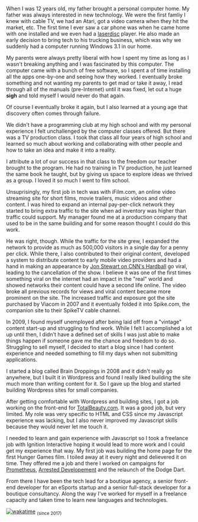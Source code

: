 When I was 12 years old, my father brought a personal computer home. My father was always interested in new technology. We were the first famliy I knew with cable TV, we had an Atari, got a video camera when they hit the market, etc. The first time I ever saw a car phone was when he came home with one installed and we even had a [laserdisc](https://www.wikiwand.com/en/LaserDisc) player. He also made an early decision to bring tech to his trucking business, which was why we suddenly had a computer running Windows 3.1 in our home.

My parents were always pretty liberal with how I spent my time as long as I wasn't breaking anything and I was fascinated by this computer. The computer came with a bunch of free software, so I spent a of time installing all the apps one-by-one and seeing how they worked. I eventually broke something and not wanting my parents to get mad or take it away, I read through all of the manuals (pre-Internet) until it was fixed, let out a huge **sigh** and told myself I would never do that again.

Of course I eventually broke it again, but I also learned at a young age that discovery often comes through failure.

We didn't have a programming club at my high school and with my personal experience I felt unchallenged by the computer classes offered. But there was a TV production class. I took that class all four years of high school and learned so much about working and collaborating with other people and how to take an idea and make it into a reality.

I attribute a lot of our success in that class to the freedom our teacher brought to the program. He had no training in TV production, he just learned the same book he taught, but by giving us space to explore ideas we thrived as a group. I loved it so much I went to film school.

Unsuprisingly, my first job in tech was with iFilm.com, an online video streaming site for short films, movie trailers, music videos and other content. I was hired to expand an internal pay-per-click network they started to bring extra traffic to the site when ad inventory was higher than traffic could support. My manager found me at a production company that used to be in the same building and for some reason thought I could do this work.

He was right, though. While the traffic for the site grew, I expanded the network to provide as much as 500,000 visitors in a single day for a penny per click. While there, I also contributed to their original content, developed a system to distribute content to early mobile video providers and had a hand in making an appearance by [Jon Stewart on CNN's Hardball](https://arstechnica.com/uncategorized/2004/10/4316-2/) go viral, leading to the cancellation of the show. I believe it was one of the first times something viral on the internet had an impact in the "real" world and showed networks their content could have a second life online. The video broke all previous records for views and viral content became more prominent on the site. The increased traffic and exposure got the site purchased by Viacom in 2007 and it eventually folded it into Spike.com, the companion site to their SpikeTV cable channel.

In 2009, I found myself unemployed after being laid off from a "vintage" content start-up and struggling to find work. While I felt I accomplished a lot up until then, I didn't have a defined set of skills I was just able to make things happen if someone gave me the chance and freedom to do so. Struggling to sell myself, I decided to start a blog since I had content experience and needed something to fill my days when not submitting applications.

I started a blog called Brain Droppings in 2008 and it didn't really go anywhere, but I built it in Wordpress and found I really liked building the site much more than writing content for it. So I gave up the blog and started building Wordpress sites for small companies.

After getting comfortable with Wordpress and building sites, I got a job working on the front-end for [TotalBeauty.com](https://www.totalbeauty.com). It was a good job, but very limited. My role was very specific to HTML and CSS since my Javascript experience was lacking, but I also never improved my Javascript skills because they would never let me touch it.

I needed to learn and gain experience with Javascript so I took a freelance job with Ignition Interactive hoping it would lead to more work and I could get my experience that way. My first job was building the home page for the first Hunger Games film. I toiled away at it every night and delievered it on time. They offered me a job and there I worked on campaigns for [Prometheus](https://www.behance.net/gallery/14357945/Prometheus-Transmedia-Campaign), [Arrested Developement](https://arresteddevelopment.fandom.com/wiki/You%27re_Gonna_Get_Some_Walk-Ons_fan_contest) and the relaunch of the Dodge Dart.

From there I have been the tech lead for a boutique agency, a senior front-end developer for an eSports startup and a senior full-stack developer for a boutique consultancy. Along the way I've worked for myself in a freelance capacity and taken time to learn new languages and technologies.

[![wakatime](https://wakatime.com/badge/user/a20519d3-9690-4af7-ad04-136d21595be5.svg?style=flat-square)](https://wakatime.com/@a20519d3-9690-4af7-ad04-136d21595be5) <sub>(since 2017)</sub>

